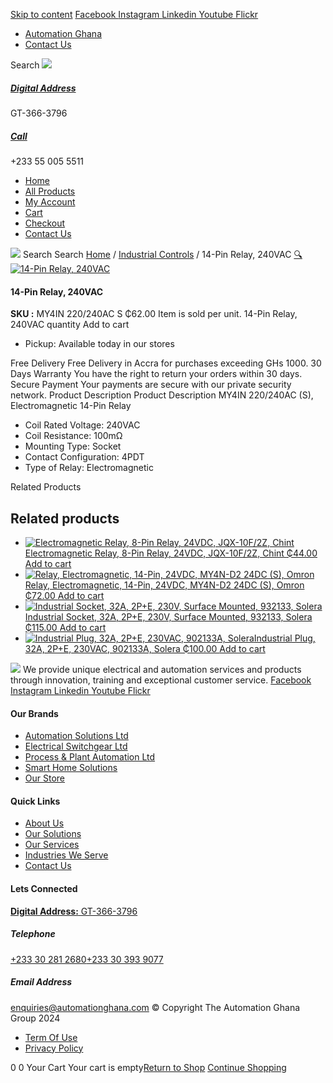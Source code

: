 [Skip to content](https://store.automationghana.com/product/14-pin-relay-my4in-220-240ac-s-omron/#content)
[ Facebook ](https://www.facebook.com/automationgh/) [ Instagram ](https://www.instagram.com/automationgh/) [ Linkedin ](https://www.linkedin.com/company/the-automation-ghana-limited/) [ Youtube ](https://www.youtube.com/channel/UCurrRDUSm5oIW39VXjn1u0w) [ Flickr ](https://www.flickr.com/photos/181794037@N07/)
  * [ Automation Ghana ](https://automationghana.com)
  * [ Contact Us ](https://store.automationghana.com/contact/)


Search
[ ![](https://store.automationghana.com/wp-content/uploads/2024/04/Website-TAGG-Logo-BLUE.png) ](https://store.automationghana.com/)
[ ](https://maps.app.goo.gl/m4xeaagWCNbLk4jM6)
#####  [ Digital Address ](https://maps.app.goo.gl/m4xeaagWCNbLk4jM6)
GT-366-3796 
[ ](tel:+233550055511)
#####  [ Call ](tel:+233550055511)
+233 55 005 5511 
  * [Home](https://store.automationghana.com/)
  * [All Products](https://store.automationghana.com/shop/)
  * [My Account](https://store.automationghana.com/my-account/)
  * [Cart](https://store.automationghana.com/cart/)
  * [Checkout](https://store.automationghana.com/checkout/)
  * [Contact Us](https://store.automationghana.com/contact/)


[![](https://store.automationghana.com/wp-content/uploads/2024/04/AutomationGhana_logo_white.png)](https://store.automationghana.com)
Search
Search
[Home](https://store.automationghana.com) / [Industrial Controls](https://store.automationghana.com/product-category/industrial-controls/) / 14-Pin Relay, 240VAC
[🔍](https://store.automationghana.com/product/14-pin-relay-my4in-220-240ac-s-omron/)
[![14-Pin Relay, 240VAC](https://store.automationghana.com/wp-content/uploads/2020/04/14-Pin-Relay-MY4IN-220_240AC-S-Omron.jpg)](https://store.automationghana.com/wp-content/uploads/2020/04/14-Pin-Relay-MY4IN-220_240AC-S-Omron.jpg)
####  14-Pin Relay, 240VAC 
**SKU :** MY4IN 220/240AC S 
₵62.00
Item is sold per unit.
14-Pin Relay, 240VAC quantity
Add to cart
  * Pickup: Available today in our stores


Free Delivery 
Free Delivery in Accra for purchases exceeding GHs 1000. 
30 Days Warranty 
You have the right to return your orders within 30 days. 
Secure Payment 
Your payments are secure with our private security network. 
Product Description
Product Description
MY4IN 220/240AC (S), Electromagnetic 14-Pin Relay 
  * Coil Rated Voltage: 240VAC
  * Coil Resistance: 100mΩ
  * Mounting Type: Socket
  * Contact Configuration: 4PDT
  * Type of Relay: Electromagnetic


Related Products 
## Related products
  * [![Electromagnetic Relay, 8-Pin Relay, 24VDC, JQX-10F/2Z, Chint](https://store.automationghana.com/wp-content/uploads/2020/04/11-Pin-Relay-JQX-10F_3Z-220VAC-Chint-2-300x300.jpg)Electromagnetic Relay, 8-Pin Relay, 24VDC, JQX-10F/2Z, Chint ₵44.00 ](https://store.automationghana.com/product/8-pin-relay-jqx-10f-2z-24vdc-chint/)
[Add to cart](https://store.automationghana.com/product/14-pin-relay-my4in-220-240ac-s-omron/?add-to-cart=1604)
  * [![Relay, Electromagnetic, 14-Pin, 24VDC, MY4N-D2 24DC \(S\), Omron](https://store.automationghana.com/wp-content/uploads/2020/04/14-Pin-Relay-MY4N-D2-24DC-S-Omron.jpg)Relay, Electromagnetic, 14-Pin, 24VDC, MY4N-D2 24DC (S), Omron ₵72.00 ](https://store.automationghana.com/product/14-pin-relay-my4n-d2-24dc-s-omron/)
[Add to cart](https://store.automationghana.com/product/14-pin-relay-my4in-220-240ac-s-omron/?add-to-cart=1601)
  * [![Industrial Socket, 32A, 2P+E, 230V, Surface Mounted, 932133, Solera](https://store.automationghana.com/wp-content/uploads/2020/04/932133.png)Industrial Socket, 32A, 2P+E, 230V, Surface Mounted, 932133, Solera ₵115.00 ](https://store.automationghana.com/product/surface-mounted-socket-932133-solera/)
[Add to cart](https://store.automationghana.com/product/14-pin-relay-my4in-220-240ac-s-omron/?add-to-cart=1536)
  * [![Industrial Plug, 32A, 2P+E, 230VAC, 902133A, Solera](https://store.automationghana.com/wp-content/uploads/2020/04/industrial-plug-3-pin-300x300.jpg)Industrial Plug, 32A, 2P+E, 230VAC, 902133A, Solera ₵100.00 ](https://store.automationghana.com/product/industrial-plug-902133a-solera/)
[Add to cart](https://store.automationghana.com/product/14-pin-relay-my4in-220-240ac-s-omron/?add-to-cart=1522)


![](https://store.automationghana.com/wp-content/uploads/2024/04/AutomationGhana_logo_white.png)
We provide unique electrical and automation services and products through innovation, training and exceptional customer service.
[ Facebook ](https://www.facebook.com/automationgh/) [ Instagram ](https://www.instagram.com/automationgh/) [ Linkedin ](https://www.linkedin.com/company/the-automation-ghana-limited/) [ Youtube ](https://www.youtube.com/channel/UCurrRDUSm5oIW39VXjn1u0w) [ Flickr ](https://www.flickr.com/photos/181794037@N07/)
#### Our Brands
  * [ Automation Solutions Ltd ](https://store.automationghana.com/product/14-pin-relay-my4in-220-240ac-s-omron/)
  * [ Electrical Switchgear Ltd ](https://store.automationghana.com/product/14-pin-relay-my4in-220-240ac-s-omron/)
  * [ Process & Plant Automation Ltd ](https://store.automationghana.com/product/14-pin-relay-my4in-220-240ac-s-omron/)
  * [ Smart Home Solutions ](https://store.automationghana.com/product/14-pin-relay-my4in-220-240ac-s-omron/)
  * [ Our Store ](https://store.automationghana.com/product/14-pin-relay-my4in-220-240ac-s-omron/)


#### Quick Links
  * [ About Us ](https://store.automationghana.com/product/14-pin-relay-my4in-220-240ac-s-omron/)
  * [ Our Solutions ](https://store.automationghana.com/product/14-pin-relay-my4in-220-240ac-s-omron/)
  * [ Our Services ](https://store.automationghana.com/product/14-pin-relay-my4in-220-240ac-s-omron/)
  * [ Industries We Serve ](https://store.automationghana.com/product/14-pin-relay-my4in-220-240ac-s-omron/)
  * [ Contact Us ](https://store.automationghana.com/product/14-pin-relay-my4in-220-240ac-s-omron/)


#### Lets Connected
[**Digital Address:** GT-366-3796](https://maps.app.goo.gl/m4xeaagWCNbLk4jM6)
#####  Telephone 
[ +233 30 281 2680](tel:+233302812680)[+233 30 393 9077](https://store.automationghana.com/product/14-pin-relay-my4in-220-240ac-s-omron/+233303939077)
#####  Email Address 
enquiries@automationghana.com 
© Copyright The Automation Ghana Group 2024
  * [ Term Of Use ](https://store.automationghana.com/product/14-pin-relay-my4in-220-240ac-s-omron/)
  * [ Privacy Policy ](https://store.automationghana.com/product/14-pin-relay-my4in-220-240ac-s-omron/)


0
0
Your Cart
Your cart is empty[Return to Shop](https://store.automationghana.com/shop/)
[Continue Shopping](https://store.automationghana.com/product/14-pin-relay-my4in-220-240ac-s-omron/)
